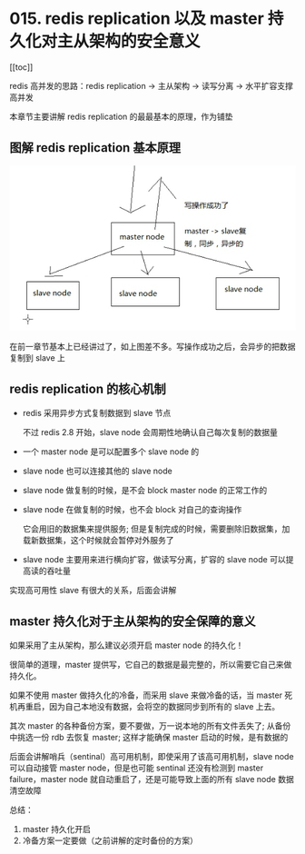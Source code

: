 # 015. redis replication 以及 master 持久化对主从架构的安全意义
[[toc]]

redis 高并发的思路：redis replication -> 主从架构 -> 读写分离 -> 水平扩容支撑高并发

本章节主要讲解 redis replication 的最最基本的原理，作为铺垫

## 图解 redis replication 基本原理
![](./assets/markdown-img-paste-20190321222507854.png)

在前一章节基本上已经讲过了，如上图差不多。写操作成功之后，会异步的把数据复制到 slave 上

## redis replication 的核心机制
-  redis 采用异步方式复制数据到 slave 节点

    不过 redis 2.8 开始，slave node 会周期性地确认自己每次复制的数据量
- 一个 master node 是可以配置多个 slave node 的
- slave node 也可以连接其他的 slave node
- slave node 做复制的时候，是不会 block master node 的正常工作的
- slave node 在做复制的时候，也不会 block 对自己的查询操作

    它会用旧的数据集来提供服务; 但是复制完成的时候，需要删除旧数据集，加载新数据集，这个时候就会暂停对外服务了
- slave node 主要用来进行横向扩容，做读写分离，扩容的 slave node 可以提高读的吞吐量

实现高可用性 slave 有很大的关系，后面会讲解

## master 持久化对于主从架构的安全保障的意义

如果采用了主从架构，那么建议必须开启 master node 的持久化！

很简单的道理，master 提供写，它自己的数据是最完整的，所以需要它自己来做持久化。

如果不使用 master 做持久化的冷备，而采用 slave 来做冷备的话，当 master 死机再重启，因为自己本地没有数据，会将空的数据同步到所有的 slave 上去。

其次 master 的各种备份方案，要不要做，万一说本地的所有文件丢失了; 从备份中挑选一份 rdb 去恢复 master; 这样才能确保 master 启动的时候，是有数据的

后面会讲解哨兵（sentinal）高可用机制，即使采用了该高可用机制，slave node 可以自动接管 master node，但是也可能 sentinal 还没有检测到 master failure，master node 就自动重启了，还是可能导致上面的所有 slave node 数据清空故障

总结：

1. master 持久化开启
2. 冷备方案一定要做（之前讲解的定时备份的方案）
